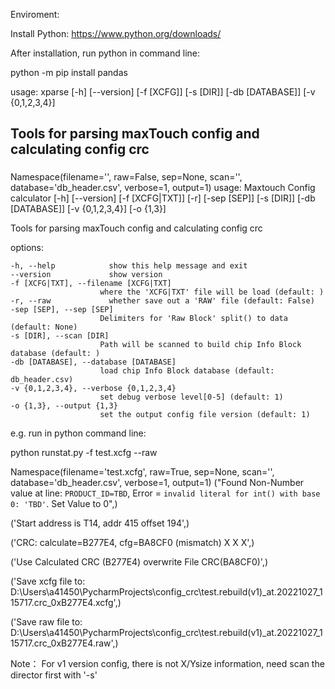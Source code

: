 
Enviroment:

Install Python:
https://www.python.org/downloads/

After installation, run python in command line:

python -m pip install pandas


usage: xparse [-h] [--version] [-f [XCFG]] [-s [DIR]] [-db [DATABASE]] [-v {0,1,2,3,4}]<br>

Tools for parsing maxTouch config and calculating config crc<br>
------------------

###		
Namespace(filename='', raw=False, sep=None, scan='', database='db_header.csv', verbose=1, output=1)
usage: Maxtouch Config calculator [-h] [--version] [-f [XCFG|TXT]] [-r] [-sep [SEP]] [-s [DIR]] [-db [DATABASE]]
                                  [-v {0,1,2,3,4}] [-o {1,3}]

Tools for parsing maxTouch config and calculating config crc

options:

	-h, --help            show this help message and exit
	--version             show version
	-f [XCFG|TXT], --filename [XCFG|TXT]
                        where the 'XCFG|TXT' file will be load (default: )
	-r, --raw             whether save out a 'RAW' file (default: False)
	-sep [SEP], --sep [SEP]
                        Delimiters for 'Raw Block' split() to data (default: None)
	-s [DIR], --scan [DIR]
                        Path will be scanned to build chip Info Block database (default: )
	-db [DATABASE], --database [DATABASE]
                        load chip Info Block database (default: db_header.csv)
	-v {0,1,2,3,4}, --verbose {0,1,2,3,4}
                        set debug verbose level[0-5] (default: 1)
	-o {1,3}, --output {1,3}
                        set the output config file version (default: 1)
e.g.
	run in python command line:<br>
	
python runstat.py -f test.xcfg --raw

Namespace(filename='test.xcfg', raw=True, sep=None, scan='', database='db_header.csv', verbose=1, output=1)
("Found Non-Number value at line: `PRODUCT_ID=TBD`, Error = `invalid literal for int() with base 0: 'TBD'`. Set Value to 0",)

('Start address is T14, addr 415 offset 194',)

('CRC: calculate=B277E4, cfg=BA8CF0 (mismatch) X X X',)

('Use Calculated CRC (B277E4) overwrite File CRC(BA8CF0)',)

('Save xcfg file to: D:\\Users\\a41450\\PycharmProjects\\config_crc\\test.rebuild(v1)_at.20221027_115717.crc_0xB277E4.xcfg',)

('Save raw file to: D:\\Users\\a41450\\PycharmProjects\\config_crc\\test.rebuild(v1)_at.20221027_115717.crc_0xB277E4.raw',)

Note：
For v1 version config, there is not X/Ysize information, need scan the director first with '-s'

